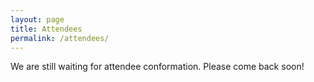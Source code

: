 ```yaml
---
layout: page
title: Attendees
permalink: /attendees/
---
```


We are still waiting for attendee conformation. Please come back soon!